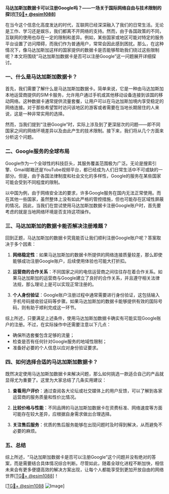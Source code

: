 **马达加斯加数据卡可以注册Google吗？——一场关于国际网络自由与技术限制的探讨[[TG💪+ @esim1088](https://t.me/s/esim1088)]**

在当今这个信息化高度发达的时代，互联网已经深深融入了我们的日常生活。无论是工作、学习还是娱乐，我们都离不开网络的支持。然而，由于各国政策的不同，互联网的使用也存在一定的限制和差异。例如，某些国家或地区可能对特定的服务平台设置了访问障碍，而我们作为普通用户，常常会因此感到困扰。那么，在这种情况下，像马达加斯加这样的国家提供的数据卡是否能够帮助我们绕过这些限制呢？本文将围绕“马达加斯加数据卡是否可以注册Google”这一问题展开详细探讨。

### 一、什么是马达加斯加数据卡？

首先，我们需要了解什么是马达加斯加数据卡。简单来说，它是一种由马达加斯加本地运营商提供的SIM卡服务，允许用户通过手机或其他移动设备连接到该国的移动网络。这种数据卡通常提供流量套餐，让用户可以在马达加斯加境内享受稳定的网络连接。对于那些希望暂时访问该地区的游客或者需要在当地长期居住的人来说，这是一种非常实用的选择。

然而，当我们提到“注册Google”时，实际上涉及到了更深层次的问题——即不同国家之间的网络环境差异以及由此产生的技术限制。接下来，我们将从几个方面来分析这个问题。

### 二、Google服务的全球布局

Google作为一个全球性的科技巨头，其服务覆盖范围极为广泛。无论是搜索引擎、Gmail邮箱还是YouTube视频平台，都已经成为人们日常生活中不可或缺的一部分。但是，由于各国法律制度和社会文化的多样性，Google的服务在某些国家可能会受到不同程度的限制。

以中国为例，由于网络安全法的要求，许多Google服务在国内无法正常使用。而在其他一些国家，虽然整体上没有如此严格的管控措施，但也可能存在区域性屏蔽的情况。因此，当我们在尝试使用马达加斯加数据卡注册Google账户时，首先要考虑的就是当地网络环境是否支持这项操作。

### 三、马达加斯加的数据卡能否解决注册难题？

回到正题，马达加斯加的数据卡究竟能否让我们顺利注册Google账户呢？答案取决于多个因素：

1. **网络稳定性**：如果马达加斯加的数据卡所提供的网络连接质量较差，那么即使能够成功注册Google账户，后续使用体验也可能大打折扣。
   
2. **运营商的合作关系**：不同国家之间的电信运营商之间往往存在着合作关系。如果马达加斯加的运营商与Google建立了良好的合作关系，并且遵守相关法律法规，那么理论上是可以实现正常注册的。

3. **个人身份验证**：Google账户注册过程中通常需要进行身份验证，这包括输入手机号码接收验证码等步骤。如果马达加斯加的数据卡能够提供有效的国际号码，则有助于顺利完成这一环节。

综上所述，只要满足上述条件，使用马达加斯加数据卡确实有可能实现Google账户的注册。不过，在实际操作中还需要注意以下几点：

- 确保所选套餐包含足够的流量；
- 检查是否有任何针对Google服务的地域性限制；
- 准备好必要的个人信息以应对身份验证要求。

### 四、如何选择合适的马达加斯加数据卡？

既然决定使用马达加斯加数据卡来解决问题，那么如何挑选一款适合自己的产品就显得尤为重要了。这里为大家总结了几条实用建议：

1. **查看用户评价**：通过查阅各大论坛或社交媒体上的用户反馈，可以了解到各家运营商的服务质量和性价比情况。
   
2. **比较价格与性能**：不同品牌的马达加斯加数据卡在资费标准、网络速度等方面可能存在较大差异，应根据自身需求做出合理选择。
   
3. **关注售后服务**：优质的售后服务能够在出现问题时及时得到解决，从而避免不必要的麻烦。

### 五、总结

综上所述，“马达加斯加数据卡是否可以注册Google”这个问题并没有绝对的答案，而是需要结合具体情况综合判断。尽管如此，随着全球化进程不断加快，相信未来会有更多便捷高效的解决方案出现，让每个人都能享受到更加开放自由的网络世界[[TG💪+ @esim1088](https://t.me/s/esim1088)]！

[[TG💪+ @esim1088](https://t.me/s/esim1088) ![Image](https://i.postimg.cc/4NQfJmqS/Snipaste-2025-05-13-00-14-12.png)]